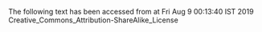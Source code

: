 The following text has been accessed from at Fri Aug 9 00:13:40 IST 2019
Creative_Commons_Attribution-ShareAlike_License
